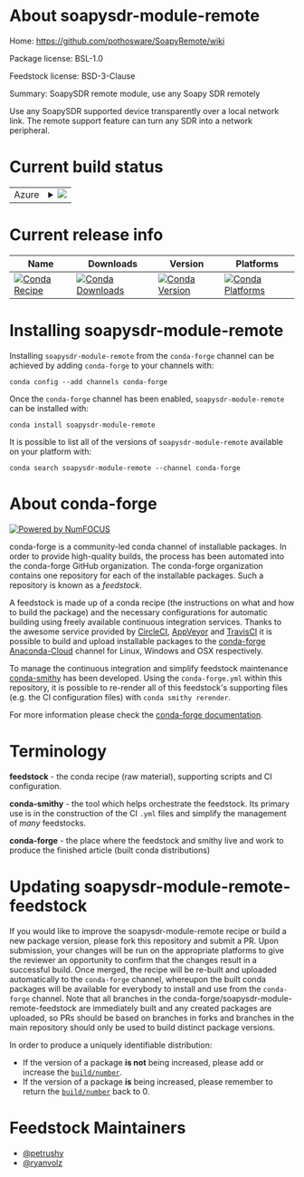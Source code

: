About soapysdr-module-remote
============================

Home: https://github.com/pothosware/SoapyRemote/wiki

Package license: BSL-1.0

Feedstock license: BSD-3-Clause

Summary: SoapySDR remote module, use any Soapy SDR remotely

Use any SoapySDR supported device transparently over a local network link.
The remote support feature can turn any SDR into a network peripheral.


Current build status
====================


<table>
    
  <tr>
    <td>Azure</td>
    <td>
      <details>
        <summary>
          <a href="https://dev.azure.com/conda-forge/feedstock-builds/_build/latest?definitionId=10400&branchName=master">
            <img src="https://dev.azure.com/conda-forge/feedstock-builds/_apis/build/status/soapysdr-module-remote-feedstock?branchName=master">
          </a>
        </summary>
        <table>
          <thead><tr><th>Variant</th><th>Status</th></tr></thead>
          <tbody><tr>
              <td>linux_64</td>
              <td>
                <a href="https://dev.azure.com/conda-forge/feedstock-builds/_build/latest?definitionId=10400&branchName=master">
                  <img src="https://dev.azure.com/conda-forge/feedstock-builds/_apis/build/status/soapysdr-module-remote-feedstock?branchName=master&jobName=linux&configuration=linux_64_" alt="variant">
                </a>
              </td>
            </tr><tr>
              <td>osx_64</td>
              <td>
                <a href="https://dev.azure.com/conda-forge/feedstock-builds/_build/latest?definitionId=10400&branchName=master">
                  <img src="https://dev.azure.com/conda-forge/feedstock-builds/_apis/build/status/soapysdr-module-remote-feedstock?branchName=master&jobName=osx&configuration=osx_64_" alt="variant">
                </a>
              </td>
            </tr><tr>
              <td>win_64</td>
              <td>
                <a href="https://dev.azure.com/conda-forge/feedstock-builds/_build/latest?definitionId=10400&branchName=master">
                  <img src="https://dev.azure.com/conda-forge/feedstock-builds/_apis/build/status/soapysdr-module-remote-feedstock?branchName=master&jobName=win&configuration=win_64_" alt="variant">
                </a>
              </td>
            </tr>
          </tbody>
        </table>
      </details>
    </td>
  </tr>
</table>

Current release info
====================

| Name | Downloads | Version | Platforms |
| --- | --- | --- | --- |
| [![Conda Recipe](https://img.shields.io/badge/recipe-soapysdr--module--remote-green.svg)](https://anaconda.org/conda-forge/soapysdr-module-remote) | [![Conda Downloads](https://img.shields.io/conda/dn/conda-forge/soapysdr-module-remote.svg)](https://anaconda.org/conda-forge/soapysdr-module-remote) | [![Conda Version](https://img.shields.io/conda/vn/conda-forge/soapysdr-module-remote.svg)](https://anaconda.org/conda-forge/soapysdr-module-remote) | [![Conda Platforms](https://img.shields.io/conda/pn/conda-forge/soapysdr-module-remote.svg)](https://anaconda.org/conda-forge/soapysdr-module-remote) |

Installing soapysdr-module-remote
=================================

Installing `soapysdr-module-remote` from the `conda-forge` channel can be achieved by adding `conda-forge` to your channels with:

```
conda config --add channels conda-forge
```

Once the `conda-forge` channel has been enabled, `soapysdr-module-remote` can be installed with:

```
conda install soapysdr-module-remote
```

It is possible to list all of the versions of `soapysdr-module-remote` available on your platform with:

```
conda search soapysdr-module-remote --channel conda-forge
```


About conda-forge
=================

[![Powered by NumFOCUS](https://img.shields.io/badge/powered%20by-NumFOCUS-orange.svg?style=flat&colorA=E1523D&colorB=007D8A)](http://numfocus.org)

conda-forge is a community-led conda channel of installable packages.
In order to provide high-quality builds, the process has been automated into the
conda-forge GitHub organization. The conda-forge organization contains one repository
for each of the installable packages. Such a repository is known as a *feedstock*.

A feedstock is made up of a conda recipe (the instructions on what and how to build
the package) and the necessary configurations for automatic building using freely
available continuous integration services. Thanks to the awesome service provided by
[CircleCI](https://circleci.com/), [AppVeyor](https://www.appveyor.com/)
and [TravisCI](https://travis-ci.com/) it is possible to build and upload installable
packages to the [conda-forge](https://anaconda.org/conda-forge)
[Anaconda-Cloud](https://anaconda.org/) channel for Linux, Windows and OSX respectively.

To manage the continuous integration and simplify feedstock maintenance
[conda-smithy](https://github.com/conda-forge/conda-smithy) has been developed.
Using the ``conda-forge.yml`` within this repository, it is possible to re-render all of
this feedstock's supporting files (e.g. the CI configuration files) with ``conda smithy rerender``.

For more information please check the [conda-forge documentation](https://conda-forge.org/docs/).

Terminology
===========

**feedstock** - the conda recipe (raw material), supporting scripts and CI configuration.

**conda-smithy** - the tool which helps orchestrate the feedstock.
                   Its primary use is in the construction of the CI ``.yml`` files
                   and simplify the management of *many* feedstocks.

**conda-forge** - the place where the feedstock and smithy live and work to
                  produce the finished article (built conda distributions)


Updating soapysdr-module-remote-feedstock
=========================================

If you would like to improve the soapysdr-module-remote recipe or build a new
package version, please fork this repository and submit a PR. Upon submission,
your changes will be run on the appropriate platforms to give the reviewer an
opportunity to confirm that the changes result in a successful build. Once
merged, the recipe will be re-built and uploaded automatically to the
`conda-forge` channel, whereupon the built conda packages will be available for
everybody to install and use from the `conda-forge` channel.
Note that all branches in the conda-forge/soapysdr-module-remote-feedstock are
immediately built and any created packages are uploaded, so PRs should be based
on branches in forks and branches in the main repository should only be used to
build distinct package versions.

In order to produce a uniquely identifiable distribution:
 * If the version of a package **is not** being increased, please add or increase
   the [``build/number``](https://conda.io/docs/user-guide/tasks/build-packages/define-metadata.html#build-number-and-string).
 * If the version of a package **is** being increased, please remember to return
   the [``build/number``](https://conda.io/docs/user-guide/tasks/build-packages/define-metadata.html#build-number-and-string)
   back to 0.

Feedstock Maintainers
=====================

* [@petrushy](https://github.com/petrushy/)
* [@ryanvolz](https://github.com/ryanvolz/)


